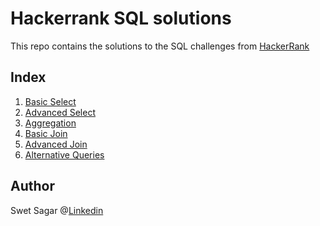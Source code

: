 # Hackerrank SQL solutions

This repo contains the solutions to the SQL challenges from [HackerRank](https://hackerrank.com)

## Index 

1. [Basic Select](/Basic%20Select/basic_select_soln.md)
2. [Advanced Select](/Advance%20Select/advance_select_soln.md)
3. [Aggregation](/Aggregation/aggregation_soln.md)
4. [Basic Join](/Basic%20Join/basic_join_soln.md)
5. [Advanced Join](/Advanced%20Join/advanced-join-soln.md)
6. [Alternative Queries](/Alternative%20Queries/alternative-queries-soln.md)


## Author

Swet Sagar @[Linkedin](https://www.linkedin.com/in/swet-sagar-87277414a/)

